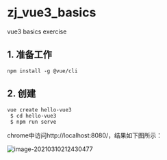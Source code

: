 
# zj_vue3_basics

vue3 basics exercise

## 1. 准备工作

```shell
npm install -g @vue/cli
```

## 2. 创建

```shell
vue create hello-vue3
 $ cd hello-vue3
 $ npm run serve
```

chrome中访问http://localhost:8080/，结果如下图所示：

![image-20210310212430477](C:\Users\17857\AppData\Roaming\Typora\typora-user-images\image-20210310212430477.png)